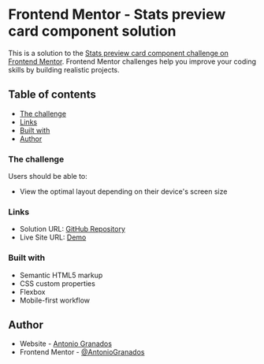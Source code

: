 # Frontend Mentor - Stats preview card component solution

This is a solution to the [Stats preview card component challenge on Frontend Mentor](https://www.frontendmentor.io/challenges/stats-preview-card-component-8JqbgoU62). Frontend Mentor challenges help you improve your coding skills by building realistic projects. 

## Table of contents

  - [The challenge](#the-challenge)
  - [Links](#links)
  - [Built with](#built-with)
  - [Author](#author)

### The challenge

Users should be able to:

- View the optimal layout depending on their device's screen size

### Links

- Solution URL: [GitHub Repository](https://github.com/AntonioGranados/Stats-Preview-Card)
- Live Site URL: [Demo](https://info-card.netlify.app/)

### Built with

- Semantic HTML5 markup
- CSS custom properties
- Flexbox
- Mobile-first workflow

## Author

- Website - [Antonio Granados](https://antonio-granados.netlify.app/)
- Frontend Mentor - [@AntonioGranados](https://www.frontendmentor.io/profile/AntonioGranados)
